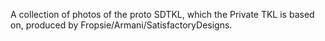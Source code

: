 A collection of photos of the proto SDTKL, which the Private TKL is based on, produced by Fropsie/Armani/SatisfactoryDesigns.
